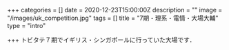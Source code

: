+++
categories = []
date = 2020-12-23T15:00:00Z
description = ""
image = "/images/uk_competition.jpg"
tags = []
title = "7期・理系・電情・大場大輔"
type = "intro"

+++
トビタテ７期でイギリス・シンガポールに行っていた大場です．